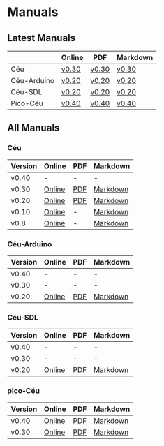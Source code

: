 # Manuals

## Latest Manuals

|             | Online | PDF | Markdown  |
|-------------|--------|-----|-----------|
| Céu         |<a target="_blank" href="https://ceu-lang.github.io/ceu/out/manual/v0.30/">v0.30</a> | <a target="_blank" href="https://github.com/ceu-lang/ceu/blob/master/docs/manual/v0.30/ceu-v0.30.pdf">v0.30</a> | <a target="_blank" href="https://github.com/ceu-lang/ceu/blob/master/docs/manual/v0.30/ceu-v0.30.md">v0.30</a> |
| Céu-Arduino |<a target="_blank" href="https://ceu-lang.github.io/ceu-arduino/out/manual/v0.20/">v0.20</a> | <a target="_blank" href="https://github.com/ceu-lang/ceu-arduino/blob/master/docs/manual/v0.20/ceu-arduino-v0.20.pdf">v0.20</a> | <a target="_blank" href="https://github.com/ceu-lang/ceu-arduino/blob/master/docs/manual/v0.20/ceu-arduino-v0.20.md">v0.20</a> |
| Céu-SDL     | <a target="_blank" href="https://ceu-lang.github.io/ceu-sdl/out/manual/v0.20/">v0.20</a> | <a target="_blank" href="https://github.com/ceu-lang/ceu-sdl/blob/master/docs/manual/v0.20/ceu-sdl-v0.20.pdf">v0.20</a> | <a target="_blank" href="https://github.com/ceu-lang/ceu-sdl/blob/master/docs/manual/v0.20/ceu-sdl-v0.20.md">v0.20</a> |
| Pico-Céu    | <a target="_blank" href="https://ceu-lang.github.io/pico-ceu/out/manual/v0.40/">v0.40</a> |  <a target="_blank" href="https://github.com/ceu-lang/pico-ceu/blob/master/docs/manual/v0.40/pico-ceu-v0.40.pdf">v0.40</a>  | <a target="_blank" href="https://github.com/ceu-lang/pico-ceu/blob/master/docs/manual/v0.40/pico-ceu-v0.40.md">v0.40</a> |


## All Manuals

### Céu

| Version | Online     | PDF | Markdown  |
|---------------|------------|-----|-----------|
| v0.40     | - | -   | -         |
| v0.30         | <a target="_blank" href="https://ceu-lang.github.io/ceu/out/manual/v0.30/">Online</a> | <a target="_blank" href="https://github.com/ceu-lang/ceu/blob/master/docs/manual/v0.30/ceu-v0.30.pdf">PDF</a>   | <a target="_blank" href="https://github.com/ceu-lang/ceu/blob/master/docs/manual/v0.30/ceu-v0.30.md">Markdown</a>    |
| v0.20         | <a target="_blank" href="https://ceu-lang.github.io/ceu/out/manual/v0.20/">Online</a> | <a target="_blank" href="https://github.com/ceu-lang/ceu/blob/master/docs/manual/v0.20/ceu-v0.20.pdf">PDF</a>   | <a target="_blank" href="https://github.com/ceu-lang/ceu/blob/master/docs/manual/v0.20/ceu-v0.20.md">Markdown</a>    |
| v0.10         | <a target="_blank" href="https://ceu-lang.github.io/ceu/out/manual/v0.10/">Online</a> | - | <a target="_blank" href="https://github.com/ceu-lang/ceu/blob/master/docs/manual/v0.10/manual-v0.10.md">Markdown</a> |
| v0.8         | <a target="_blank" href="https://ceu-lang.github.io/ceu/out/manual/v0.8/">Online</a>  | - | <a target="_blank" href="https://github.com/ceu-lang/ceu/blob/master/docs/manual/v0.8/manual-v0.8.md">Markdown</a>   |

### Céu-Arduino

| Version       | Online     | PDF | Markdown  |
|---------------|------------|-----|-----------|
| v0.40     | -          | -   | -         |
| v0.30         | -          | -   | -         |
| v0.20         | <a target="_blank" href="https://ceu-lang.github.io/ceu-arduino/out/manual/v0.20/">Online</a> | <a target="_blank" href="https://github.com/ceu-lang/ceu-arduino/blob/master/docs/manual/v0.20/ceu-arduino-v0.20.pdf">PDF</a>   | <a target="_blank" href="https://github.com/ceu-lang/ceu-arduino/blob/master/docs/manual/v0.20/ceu-arduino-v0.20.md">Markdown</a>    |


### Céu-SDL

| Version       | Online     | PDF | Markdown  |
|---------------|------------|-----|-----------|
| v0.40     | -          | -   | -         |
| v0.30         | -          | -   | -         |
| v0.20         | <a target="_blank" href="https://ceu-lang.github.io/ceu-sdl/out/manual/v0.20/">Online</a> | <a target="_blank" href="https://github.com/ceu-lang/ceu-sdl/blob/master/docs/manual/v0.20/ceu-sdl-v0.20.pdf">PDF</a>   | <a target="_blank" href="https://github.com/ceu-lang/ceu-sdl/blob/master/docs/manual/v0.20/ceu-sdl-v0.20.md">Markdown</a>    |

### pico-Céu

| Version       | Online     | PDF | Markdown  |
|---------------|------------|-----|-----------|
| v0.40     | <a target="_blank" href="https://ceu-lang.github.io/pico-ceu/out/manual/v0.40/">Online</a> | <a target="_blank" href="https://github.com/ceu-lang/pico-ceu/blob/master/docs/manual/v0.40/pico-ceu-v0.40.pdf">PDF</a>  | <a target="_blank" href="https://github.com/ceu-lang/pico-ceu/blob/master/docs/manual/v0.40/pico-ceu-v0.40.md">Markdown</a> |
| v0.30         | <a target="_blank" href="https://ceu-lang.github.io/pico-ceu/out/manual/v0.30/">Online</a> | <a target="_blank" href="https://github.com/ceu-lang/pico-ceu/blob/master/docs/manual/v0.30/pico-ceu-v0.30.pdf">PDF</a>   | <a target="_blank" href="https://github.com/ceu-lang/pico-ceu/blob/master/docs/manual/v0.30/pico-ceu-v0.30.md">Markdown</a>    |
